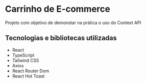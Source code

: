 # Carrinho de E-commerce

Projeto com objetivo de demonstar na prática o uso do Context API

## Tecnologias e bibliotecas utilizadas

- React
- TypeScript
- Tailwind CSS
- Axios
- React Router Dom
- React Hot Toast
